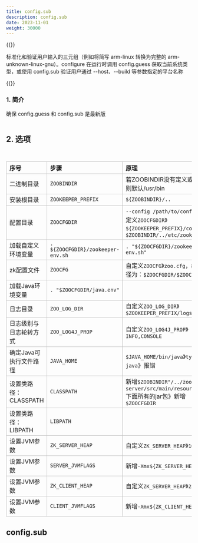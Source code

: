 ```yaml
---
title: config.sub
description: config.sub
date: 2023-11-01
weight: 30000
---
```


<style>
th, td {
  border: 1px solid rgb(190, 190, 190);
}
</style>

{{<alert>}}

标准化和验证用户输入的三元组（例如将简写 arm-linux 转换为完整的 arm-unknown-linux-gnu）。configure 在运行时调用 config.guess 获取当前系统类型，或使用 config.sub 验证用户通过 --host、--build 等参数指定的平台名称

{{</alert>}}



### 1. 简介


确保 config.guess 和 config.sub 是最新版

```bash


```


## 2. 选项


```bash



```



| 序号                   | 步骤                              | 原理                                                                                                  | 备注      |
|:---------------------|:----------------------------------|:------------------------------------------------------------------------------------------------------|:----------|
| 二进制目录             | `ZOOBINDIR`                       | 若ZOOBINDIR没有定义或为空，则默认/usr/bin                                                              |           |
| 安装根目录             | `ZOOKEEPER_PREFIX`                | `${ZOOBINDIR}/..`                                                                                     |           |
| 配置目录               | `ZOOCFGDIR`                       | `--config /path/to/config`》自定义`ZOOCFGDIR`》`${ZOOKEEPER_PREFIX}/conf`》`$ZOOBINDIR/../etc/zookeeper` |           |
| 加载自定义环境变量     | `. ${ZOOCFGDIR}/zookeeper-env.sh` | `. "${ZOOCFGDIR}/zookeeper-env.sh"`                                                                   |           |
| zk配置文件             | `ZOOCFG`                          | 自定义`ZOOCFG`》`zoo.cfg`，绝对路径为：`$ZOOCFGDIR/$ZOOCFG`                                              |           |
| 加载Java环境变量       | `. "$ZOOCFGDIR/java.env"`         |                                                                                                       |           |
| 日志目录               | `ZOO_LOG_DIR`                     | 自定义`ZOO_LOG_DIR`》`$ZOOKEEPER_PREFIX/logs`                                                          |           |
| 日志级别与日志轮转方式 | `ZOO_LOG4J_PROP`                  | 自定义`ZOO_LOG4J_PROP`》`INFO,CONSOLE`                                                                 |           |
| 确定Java可执行文件路径 | `JAVA_HOME`                       | `$JAVA_HOME/bin/java`》`type -p java`》报错                                                             |           |
| 设置类路径：CLASSPATH   | `CLASSPATH`                       | 新增`$ZOOBINDIR"/../zookeeper-server/src/main/resources/lib`下面所有的jar包》新增`$ZOOCFGDIR`          |           |
| 设置类路径：LIBPATH     | `LIBPATH`                         |                                                                                                       |           |
| 设置JVM参数            | `ZK_SERVER_HEAP`                  | 自定义`ZK_SERVER_HEAP`》`1000`                                                                         | 默认1000M |
| 设置JVM参数            | `SERVER_JVMFLAGS`                 | 新增`-Xmx${ZK_SERVER_HEAP}m`                                                                          |           |
| 设置JVM参数            | `ZK_CLIENT_HEAP`                  | 自定义`ZK_SERVER_HEAP`》`256`                                                                          | 默认256M  |
| 设置JVM参数            | `CLIENT_JVMFLAGS`                 | 新增`-Xmx${ZK_CLIENT_HEAP}m`                                                                          |           |













## config.sub


```bash

```












